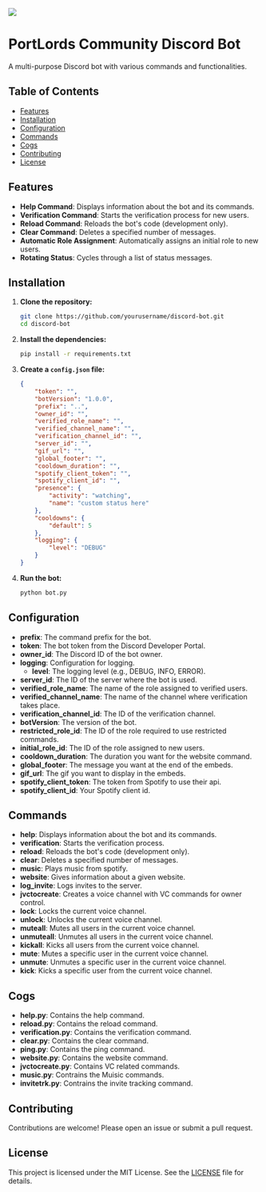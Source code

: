 ![](https://i.imgur.com/5mp2Siz.png)

# PortLords Community Discord Bot

A multi-purpose Discord bot with various commands and functionalities.

## Table of Contents

- [Features](#features)
- [Installation](#installation)
- [Configuration](#configuration)
- [Commands](#commands)
- [Cogs](#cogs)
- [Contributing](#contributing)
- [License](#license)

## Features

- **Help Command**: Displays information about the bot and its commands.
- **Verification Command**: Starts the verification process for new users.
- **Reload Command**: Reloads the bot's code (development only).
- **Clear Command**: Deletes a specified number of messages.
- **Automatic Role Assignment**: Automatically assigns an initial role to new users.
- **Rotating Status**: Cycles through a list of status messages.

## Installation

1. **Clone the repository:**

    ```sh
    git clone https://github.com/yourusername/discord-bot.git
    cd discord-bot
    ```

2. **Install the dependencies:**

    ```sh
    pip install -r requirements.txt
    ```

3. **Create a `config.json` file:**

    ```json
    {
        "token": "",
        "botVersion": "1.0.0",
        "prefix": "..",
        "owner_id": "",
        "verified_role_name": "",
        "verified_channel_name": "",
        "verification_channel_id": "",
        "server_id": "",
        "gif_url": "",
        "global_footer": "",
        "cooldown_duration": "",
        "spotify_client_token": "",
        "spotify_client_id": "",
        "presence": {
            "activity": "watching",
            "name": "custom status here"
        },
        "cooldowns": {
            "default": 5
        },
        "logging": {
            "level": "DEBUG"
        }
    }
    ```

4. **Run the bot:**

    ```sh
    python bot.py
    ```

## Configuration

- **prefix**: The command prefix for the bot.
- **token**: The bot token from the Discord Developer Portal.
- **owner_id**: The Discord ID of the bot owner.
- **logging**: Configuration for logging.
  - **level**: The logging level (e.g., DEBUG, INFO, ERROR).
- **server_id**: The ID of the server where the bot is used.
- **verified_role_name**: The name of the role assigned to verified users.
- **verified_channel_name**: The name of the channel where verification takes place.
- **verification_channel_id**: The ID of the verification channel.
- **botVersion**: The version of the bot.
- **restricted_role_id**: The ID of the role required to use restricted commands.
- **initial_role_id**: The ID of the role assigned to new users.
- **cooldown_duration**: The duration you want for the website command.
- **global_footer**: The message you want at the end of the embeds.
- **gif_url**: The gif you want to display in the embeds.
- **spotify_client_token**: The token from Spotify to use their api.
- **spotify_client_id**: Your Spotify client id.

## Commands

- **help**: Displays information about the bot and its commands.
- **verification**: Starts the verification process.
- **reload**: Reloads the bot's code (development only).
- **clear**: Deletes a specified number of messages.
- **music**: Plays music from spotify.
- **website**: Gives information about a given website.
- **log_invite**: Logs invites to the server.
- **jvctocreate**: Creates a voice channel with VC commands for owner control.
- **lock**: Locks the current voice channel.
- **unlock**: Unlocks the current voice channel.
- **muteall**: Mutes all users in the current voice channel.
- **unmuteall**: Unmutes all users in the current voice channel.
- **kickall**: Kicks all users from the current voice channel.
- **mute**: Mutes a specific user in the current voice channel.
- **unmute**: Unmutes a specific user in the current voice channel.
- **kick**: Kicks a specific user from the current voice channel.

## Cogs

- **help.py**: Contains the help command.
- **reload.py**: Contains the reload command.
- **verification.py**: Contains the verification command.
- **clear.py**: Contains the clear command.
- **ping.py**: Contains the ping command.
- **website.py**: Contains the website command.
- **jvctocreate.py**: Contains VC related commands.
- **music.py**: Contrains the Muisic commands.
- **invitetrk.py**: Contrains the invite tracking command.

## Contributing

Contributions are welcome! Please open an issue or submit a pull request.

## License

This project is licensed under the MIT License. See the [LICENSE](LICENSE) file for details.
